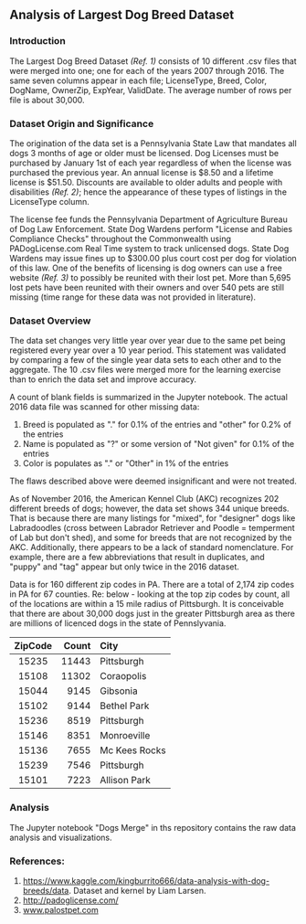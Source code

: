 ## **Analysis of Largest Dog Breed Dataset** 

### Introduction

The Largest Dog Breed Dataset *(Ref. 1)* consists of 10 different .csv files that were merged into one; one for each of the years 2007 through 2016.  The same seven columns appear in each file; LicenseType, Breed, Color, DogName, OwnerZip, ExpYear, ValidDate.  The average number of rows per file is about 30,000.    

### Dataset Origin and Significance

The origination of the data set is a Pennsylvania State Law that mandates all dogs 3 months of age or older must be licensed. Dog 
Licenses must be purchased by January 1st of each year regardless of when the license was purchased the previous year.  An annual 
license is $8.50 and a lifetime license is $51.50. Discounts are available to older adults and people with disabilities *(Ref. 2)*; 
hence the appearance of these types of listings in the LicenseType column. 

The license fee funds the Pennsylvania Department of Agriculture Bureau of Dog Law Enforcement.  State Dog Wardens perform "License and 
Rabies Compliance Checks" throughout the Commonwealth using PADogLicense.com Real Time system to track unlicensed dogs. State Dog 
Wardens may issue fines up to $300.00 plus court cost per dog for violation of this law.  One of the benefits of licensing is dog owners
can use a free website *(Ref. 3)* to possibly be reunited with their lost pet. More than 5,695 lost pets have been reunited with their 
owners and over 540 pets are still missing (time range for these data was not provided in literature).   

### Dataset Overview

The data set changes very little year over year due to the same pet being registered every year over a 10 year period.  This statement 
was validated by comparing a few of the single year data sets to each other and to the aggregate.  The 10 .csv files were merged more for the learning exercise than to enrich the data set and improve accuracy.

A count of blank fields is summarized in the Jupyter notebook.  The actual 2016 data file was scanned for other missing data:  
1. Breed is populated as "." for 0.1% of the entries and "other" for 0.2% of the entries
2. Name is populated as "?" or some version of "Not given" for 0.1% of the entries
3. Color is populates as "." or "Other" in 1% of the entries

The flaws described above were deemed insignificant and were not treated.

As of November 2016, the American Kennel Club (AKC) recognizes 202 different breeds of dogs; however, the data set shows 344 unique
breeds.  That is because there are many listings for "mixed", for "designer" dogs like Labradoodles (cross between Labrador Retriever 
and Poodle = temperment of Lab but don't shed), and some for breeds that are not recognized by the AKC.  Additionally, there 
appears to be a lack of standard nomenclature.  For example, there are a few abbreviations that result in duplicates, and "puppy" and 
"tag" appear but only twice in the 2016 dataset.  

Data is for 160 different zip codes in PA.  There are a total of 2,174 zip codes in PA for 67 counties.  Re:  below - looking at the 
top zip codes by count, all of the locations are within a 15 mile radius of Pittsburgh.  It is conceivable that there are about 30,000 dogs just in the greater Pittsburgh area as there are millions of licenced dogs in the state of Pennslyvania.

| ZipCode | Count  |  City           | 
|:-------:|-------:|:----------------|
| 15235   | 11443  |  Pittsburgh     |
| 15108   | 11302  |  Coraopolis     |
| 15044   |  9145  |  Gibsonia       |
| 15102   |  9144  |  Bethel Park    |
| 15236   |  8519  |  Pittsburgh     |
| 15146   |  8351  |  Monroeville    |
| 15136   |  7655  |  Mc Kees Rocks  |
| 15239   |  7546  |  Pittsburgh     |
| 15101   |  7223  |  Allison Park   |

### Analysis

The Jupyter notebook "Dogs Merge" in ths repository contains the raw data analysis and visualizations.
 
### References:
1.  https://www.kaggle.com/kingburrito666/data-analysis-with-dog-breeds/data.  Dataset and kernel by Liam Larsen.
2.  http://padoglicense.com/
3.  www.palostpet.com
